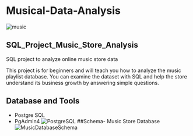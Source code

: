 # Musical-Data-Analysis
![music](https://github.com/user-attachments/assets/99686f68-40b5-4509-bc08-38032e531c13) 


## SQL_Project_Music_Store_Analysis
SQL project to analyze online music store data

This project is for beginners and will teach you how to analyze the music playlist database. You can examine the dataset with SQL and help the store understand its business growth by answering simple questions.
## Database and Tools
* Postgre SQL
* PgAdmin4
![PostgreSQL](https://github.com/user-attachments/assets/523e21f2-c350-4015-91a3-1902b8753ca8)
##Schema- Music Store Database  
![MusicDatabaseSchema](https://github.com/user-attachments/assets/672cccb6-3706-41d1-ba9a-29fcbb7290aa)
